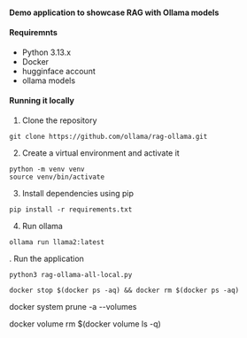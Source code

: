 #### Demo application to showcase RAG with Ollama models

#### Requiremnts
- Python 3.13.x
- Docker
- hugginface account
- ollama models

#### Running it locally

1. Clone the repository
```
git clone https://github.com/ollama/rag-ollama.git
```

2. Create a virtual environment and activate it
```
python -m venv venv
source venv/bin/activate
```

3. Install dependencies using pip
```
pip install -r requirements.txt
```

4. Run ollama
```
ollama run llama2:latest
```

. Run the application
```
python3 rag-ollama-all-local.py
```


```
docker stop $(docker ps -aq) && docker rm $(docker ps -aq)
```

docker system prune -a --volumes

docker volume rm $(docker volume ls -q)